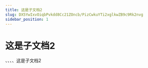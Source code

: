 ```yaml
---
title: 这是子文档2
slug: DX5YwIxvOiqbPvkdd8Cc21ZOncb/PizCwkuYTi2xglkwZB9c9Rk2nvg
sidebar_position: 1
---
```



# 这是子文档2

、、、、这是子文档2

